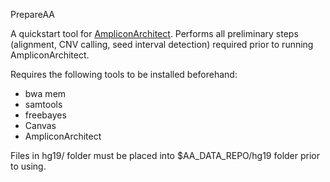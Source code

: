 PrepareAA

A quickstart tool for [AmpliconArchitect](https://github.com/virajbdeshpande/AmpliconArchitect). Performs all preliminary steps (alignment, CNV calling, seed interval detection) required prior to running AmpliconArchitect.

Requires the following tools to be installed beforehand:
- bwa mem
- samtools
- freebayes
- Canvas
- AmpliconArchitect

Files in hg19/ folder must be placed into $AA_DATA_REPO/hg19 folder prior to using.
